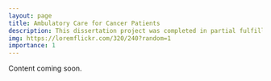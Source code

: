 ```yaml
---
layout: page
title: Ambulatory Care for Cancer Patients
description: This dissertation project was completed in partial fulfillment of the BSc Applied Software Engineering degree.
img: https://loremflickr.com/320/240?random=1
importance: 1
---
```


Content coming soon.